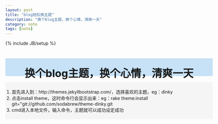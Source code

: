```yaml
---
layout: post
title: "blog轻松换主题"
description: "换个blog主题，换个心情，清爽一天"
category: note
tags: [note]
---
```

{% include JB/setup %}
# <div style="background-color:#C7E2F7; width:650px; height:55px; border:1px; text-align:center; padding-top:1px"><h3 style="margin-top:20px; border:0px">换个blog主题，换个心情，清爽一天</h3></div>
   
   <div style="background-color:#f5f5f5; width:650px; height:auto; border:1px">
   <ol style="padding:20px 20px">
   <li>首先进入到：http://themes.jekyllbootstrap.com/，选择喜欢的主题，eg：dinky</li>
   <li>点击install theme，这时命令行会显示出来：eg：rake theme:install git="git://github.com/sodabrew/theme-dinky.git</li>
   <li>cmd进入本地文件，输入命令，主题就可以成功设定成功</li>
   </ol>
   </div>